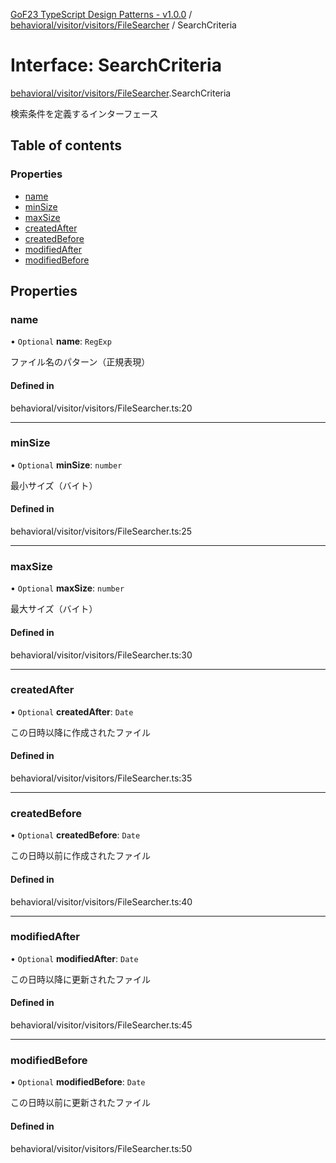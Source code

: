[GoF23 TypeScript Design Patterns - v1.0.0](../README.md) / [behavioral/visitor/visitors/FileSearcher](../modules/behavioral_visitor_visitors_FileSearcher.md) / SearchCriteria

# Interface: SearchCriteria

[behavioral/visitor/visitors/FileSearcher](../modules/behavioral_visitor_visitors_FileSearcher.md).SearchCriteria

検索条件を定義するインターフェース

## Table of contents

### Properties

- [name](behavioral_visitor_visitors_FileSearcher.SearchCriteria.md#name)
- [minSize](behavioral_visitor_visitors_FileSearcher.SearchCriteria.md#minsize)
- [maxSize](behavioral_visitor_visitors_FileSearcher.SearchCriteria.md#maxsize)
- [createdAfter](behavioral_visitor_visitors_FileSearcher.SearchCriteria.md#createdafter)
- [createdBefore](behavioral_visitor_visitors_FileSearcher.SearchCriteria.md#createdbefore)
- [modifiedAfter](behavioral_visitor_visitors_FileSearcher.SearchCriteria.md#modifiedafter)
- [modifiedBefore](behavioral_visitor_visitors_FileSearcher.SearchCriteria.md#modifiedbefore)

## Properties

### name

• `Optional` **name**: `RegExp`

ファイル名のパターン（正規表現）

#### Defined in

behavioral/visitor/visitors/FileSearcher.ts:20

___

### minSize

• `Optional` **minSize**: `number`

最小サイズ（バイト）

#### Defined in

behavioral/visitor/visitors/FileSearcher.ts:25

___

### maxSize

• `Optional` **maxSize**: `number`

最大サイズ（バイト）

#### Defined in

behavioral/visitor/visitors/FileSearcher.ts:30

___

### createdAfter

• `Optional` **createdAfter**: `Date`

この日時以降に作成されたファイル

#### Defined in

behavioral/visitor/visitors/FileSearcher.ts:35

___

### createdBefore

• `Optional` **createdBefore**: `Date`

この日時以前に作成されたファイル

#### Defined in

behavioral/visitor/visitors/FileSearcher.ts:40

___

### modifiedAfter

• `Optional` **modifiedAfter**: `Date`

この日時以降に更新されたファイル

#### Defined in

behavioral/visitor/visitors/FileSearcher.ts:45

___

### modifiedBefore

• `Optional` **modifiedBefore**: `Date`

この日時以前に更新されたファイル

#### Defined in

behavioral/visitor/visitors/FileSearcher.ts:50
